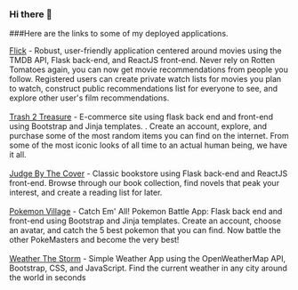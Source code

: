 ### Hi there 👋

###Here are the links to some of my deployed applications.

[Flick](http://quickflick.herokuapp.com) - Robust, user-friendly application centered around movies using the TMDB API, Flask back-end, and ReactJS front-end. Never rely on Rotten Tomatoes again, you can now get movie recommendations from people you follow. Registered users can create private watch lists for movies you plan to watch, construct public recommendations list for everyone to see, and explore other user's film recommendations.<br/><br/>
[Trash 2 Treasure](http://trash-2-treasure.herokuapp.com) - E-commerce site using flask back end and front-end using Bootstrap and Jinja templates. . Create an account, explore, and purchase some of the most random items you can find on the internet. From some of the most iconic looks of all time to an actual human being, we have it all.<br/><br/>
[Judge By The Cover](http://judgebythecover.herokuapp.com) - Classic bookstore using Flask back-end and ReactJS front-end. Browse through our book collection, find novels that peak your interest, and create a reading list for later. <br/><br/>
[Pokemon Village](http://pokemon-village.herokuapp.com) - Catch Em' All! Pokemon Battle App: Flask back end and front-end using Bootstrap and Jinja templates. Create an account, choose an avatar, and catch the 5 best pokemon that you can find. Now battle the other PokeMasters and become the very best! <br/><br/>
[Weather The Storm](http://weather-the-storm.herokuapp.com) - Simple Weather App using the OpenWeatherMap API, Bootstrap, CSS, and JavaScript. Find the current weather in any city around the world in seconds




<!--
**jfoosterbarrino/jfoosterbarrino** is a ✨ _special_ ✨ repository because its `README.md` (this file) appears on your GitHub profile.

Here are some ideas to get you started:

- 🔭 I’m currently working on ...
- 🌱 I’m currently learning ...
- 👯 I’m looking to collaborate on ...
- 🤔 I’m looking for help with ...
- 💬 Ask me about ...
- 📫 How to reach me: ...
- 😄 Pronouns: ...
- ⚡ Fun fact: ...
-->
